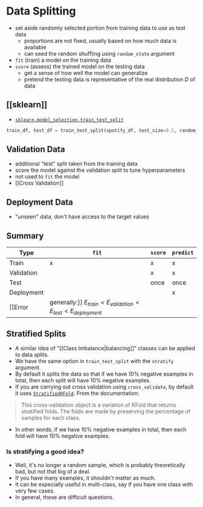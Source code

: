 # Data Splitting
- set aside randomly selected portion from training data to use as test data
	- proportions are not fixed, usually based on how much data is available
	- can seed the random shuffling using `random_state` argument
- `fit` (train) a model on the training data
- `score` (assess) the trained model on the testing data
	- get a sense of how well the model can generalize
	- pretend the testing data is representative of the real distribution $D$ of data
## [[sklearn]]
- [`sklearn.model_selection.train_test_split`](https://scikit-learn.org/stable/modules/generated/sklearn.model_selection.train_test_split.html)
```python
train_df, test_df = train_test_split(spotify_df, test_size=0.2, random_state=321)
```
## Validation Data
- additional "test" split taken from the training data
- score the model against the validation split to tune hyperparameters
- not used to `fit` the model
- [[Cross Validation]]
## Deployment Data
- "unseen" data, don't have access to the target values
## Summary
| Type | `fit` | `score` | `predict` |
| ---- | ---- | ---- | ---- |
| Train | x | x | x |
| Validation |  | x | x |
| Test |  | once | once |
| Deployment |  |  | x |
[[Error|generally:]] $E_{train} < E_{validation} < E_{test} < E_{deployment}$
## Stratified Splits
- A similar idea of "[[Class Imbalance|balancing]]" classes can be applied to data splits.
- We have the same option in `train_test_split` with the `stratify` argument. 
- By default it splits the data so that if we have 10% negative examples in total, then each split will have 10% negative examples.
- If you are carrying out cross validation using `cross_validate`, by default it uses [`StratifiedKFold`](https://scikit-learn.org/stable/modules/generated/sklearn.model_selection.StratifiedKFold.html). From the documentation: 

> This cross-validation object is a variation of KFold that returns stratified folds. The folds are made by preserving the percentage of samples for each class.

- In other words, if we have 10% negative examples in total, then each fold will have 10% negative examples.
### Is stratifying a good idea? 

  - Well, it's no longer a random sample, which is probably theoretically bad, but not that big of a deal.
  - If you have many examples, it shouldn't matter as much.
  - It can be especially useful in multi-class, say if you have one class with very few cases.
  - In general, these are difficult questions.
